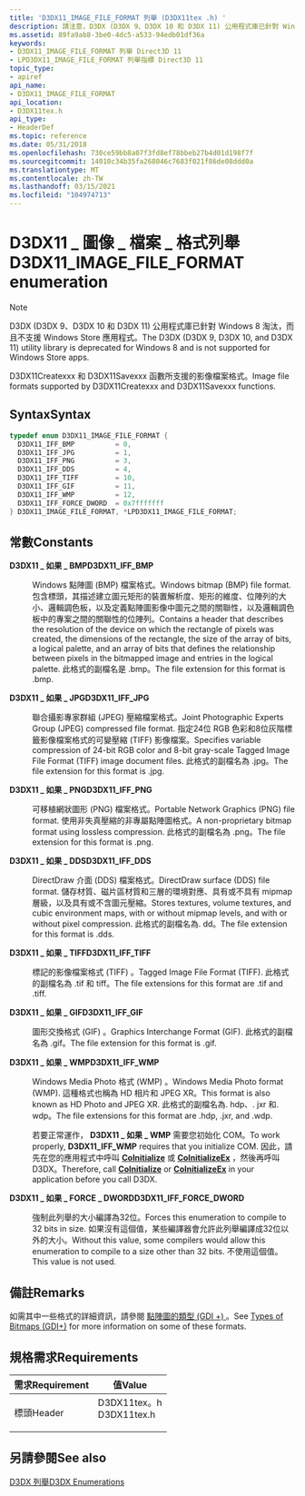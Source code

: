```yaml
---
title: 'D3DX11_IMAGE_FILE_FORMAT 列舉 (D3DX11tex .h) '
description: 請注意，D3DX (D3DX 9、D3DX 10 和 D3DX 11) 公用程式庫已針對 Windows 8 淘汰，而且不支援 Windows Store 應用程式。 D3DX11Createxxx 和 D3DX11Savexxx 函數所支援的影像檔案格式。
ms.assetid: 89fa9ab8-3be0-4dc5-a533-94edb01df36a
keywords:
- D3DX11_IMAGE_FILE_FORMAT 列舉 Direct3D 11
- LPD3DX11_IMAGE_FILE_FORMAT 列舉指標 Direct3D 11
topic_type:
- apiref
api_name:
- D3DX11_IMAGE_FILE_FORMAT
api_location:
- D3DX11tex.h
api_type:
- HeaderDef
ms.topic: reference
ms.date: 05/31/2018
ms.openlocfilehash: 730ce59bb8a07f3fd8ef78bbeb27b4d01d198f7f
ms.sourcegitcommit: 14010c34b35fa268046c7683f021f86de08ddd0a
ms.translationtype: MT
ms.contentlocale: zh-TW
ms.lasthandoff: 03/15/2021
ms.locfileid: "104974713"
---
```

# <a name="d3dx11_image_file_format-enumeration"></a><span data-ttu-id="f89d0-106">D3DX11 \_ 圖像 \_ 檔案 \_ 格式列舉</span><span class="sxs-lookup"><span data-stu-id="f89d0-106">D3DX11\_IMAGE\_FILE\_FORMAT enumeration</span></span>

> [!Note]  
> <span data-ttu-id="f89d0-107">D3DX (D3DX 9、D3DX 10 和 D3DX 11) 公用程式庫已針對 Windows 8 淘汰，而且不支援 Windows Store 應用程式。</span><span class="sxs-lookup"><span data-stu-id="f89d0-107">The D3DX (D3DX 9, D3DX 10, and D3DX 11) utility library is deprecated for Windows 8 and is not supported for Windows Store apps.</span></span>

 

<span data-ttu-id="f89d0-108">D3DX11Createxxx 和 D3DX11Savexxx 函數所支援的影像檔案格式。</span><span class="sxs-lookup"><span data-stu-id="f89d0-108">Image file formats supported by D3DX11Createxxx and D3DX11Savexxx functions.</span></span>

## <a name="syntax"></a><span data-ttu-id="f89d0-109">Syntax</span><span class="sxs-lookup"><span data-stu-id="f89d0-109">Syntax</span></span>


```C++
typedef enum D3DX11_IMAGE_FILE_FORMAT { 
  D3DX11_IFF_BMP          = 0,
  D3DX11_IFF_JPG          = 1,
  D3DX11_IFF_PNG          = 3,
  D3DX11_IFF_DDS          = 4,
  D3DX11_IFF_TIFF         = 10,
  D3DX11_IFF_GIF          = 11,
  D3DX11_IFF_WMP          = 12,
  D3DX11_IFF_FORCE_DWORD  = 0x7fffffff
} D3DX11_IMAGE_FILE_FORMAT, *LPD3DX11_IMAGE_FILE_FORMAT;
```



## <a name="constants"></a><span data-ttu-id="f89d0-110">常數</span><span class="sxs-lookup"><span data-stu-id="f89d0-110">Constants</span></span>

<dl> <dt>

<span data-ttu-id="f89d0-111"><span id="D3DX11_IFF_BMP"></span><span id="d3dx11_iff_bmp"></span>**D3DX11 \_ 如果 \_ BMP**</span><span class="sxs-lookup"><span data-stu-id="f89d0-111"><span id="D3DX11_IFF_BMP"></span><span id="d3dx11_iff_bmp"></span>**D3DX11\_IFF\_BMP**</span></span>
</dt> <dd>

<span data-ttu-id="f89d0-112">Windows 點陣圖 (BMP) 檔案格式。</span><span class="sxs-lookup"><span data-stu-id="f89d0-112">Windows bitmap (BMP) file format.</span></span> <span data-ttu-id="f89d0-113">包含標頭，其描述建立圖元矩形的裝置解析度、矩形的維度、位陣列的大小、邏輯調色板，以及定義點陣圖影像中圖元之間的關聯性，以及邏輯調色板中的專案之間的關聯性的位陣列。</span><span class="sxs-lookup"><span data-stu-id="f89d0-113">Contains a header that describes the resolution of the device on which the rectangle of pixels was created, the dimensions of the rectangle, the size of the array of bits, a logical palette, and an array of bits that defines the relationship between pixels in the bitmapped image and entries in the logical palette.</span></span> <span data-ttu-id="f89d0-114">此格式的副檔名是 .bmp。</span><span class="sxs-lookup"><span data-stu-id="f89d0-114">The file extension for this format is .bmp.</span></span>

</dd> <dt>

<span data-ttu-id="f89d0-115"><span id="D3DX11_IFF_JPG"></span><span id="d3dx11_iff_jpg"></span>**D3DX11 \_ 如果 \_ JPG**</span><span class="sxs-lookup"><span data-stu-id="f89d0-115"><span id="D3DX11_IFF_JPG"></span><span id="d3dx11_iff_jpg"></span>**D3DX11\_IFF\_JPG**</span></span>
</dt> <dd>

<span data-ttu-id="f89d0-116">聯合攝影專家群組 (JPEG) 壓縮檔案格式。</span><span class="sxs-lookup"><span data-stu-id="f89d0-116">Joint Photographic Experts Group (JPEG) compressed file format.</span></span> <span data-ttu-id="f89d0-117">指定24位 RGB 色彩和8位灰階標籤影像檔案格式的可變壓縮 (TIFF) 影像檔案。</span><span class="sxs-lookup"><span data-stu-id="f89d0-117">Specifies variable compression of 24-bit RGB color and 8-bit gray-scale Tagged Image File Format (TIFF) image document files.</span></span> <span data-ttu-id="f89d0-118">此格式的副檔名為 .jpg。</span><span class="sxs-lookup"><span data-stu-id="f89d0-118">The file extension for this format is .jpg.</span></span>

</dd> <dt>

<span data-ttu-id="f89d0-119"><span id="D3DX11_IFF_PNG"></span><span id="d3dx11_iff_png"></span>**D3DX11 \_ 如果 \_ PNG**</span><span class="sxs-lookup"><span data-stu-id="f89d0-119"><span id="D3DX11_IFF_PNG"></span><span id="d3dx11_iff_png"></span>**D3DX11\_IFF\_PNG**</span></span>
</dt> <dd>

<span data-ttu-id="f89d0-120">可移植網狀圖形 (PNG) 檔案格式。</span><span class="sxs-lookup"><span data-stu-id="f89d0-120">Portable Network Graphics (PNG) file format.</span></span> <span data-ttu-id="f89d0-121">使用非失真壓縮的非專屬點陣圖格式。</span><span class="sxs-lookup"><span data-stu-id="f89d0-121">A non-proprietary bitmap format using lossless compression.</span></span> <span data-ttu-id="f89d0-122">此格式的副檔名為 .png。</span><span class="sxs-lookup"><span data-stu-id="f89d0-122">The file extension for this format is .png.</span></span>

</dd> <dt>

<span data-ttu-id="f89d0-123"><span id="D3DX11_IFF_DDS"></span><span id="d3dx11_iff_dds"></span>**D3DX11 \_ 如果 \_ DDS**</span><span class="sxs-lookup"><span data-stu-id="f89d0-123"><span id="D3DX11_IFF_DDS"></span><span id="d3dx11_iff_dds"></span>**D3DX11\_IFF\_DDS**</span></span>
</dt> <dd>

<span data-ttu-id="f89d0-124">DirectDraw 介面 (DDS) 檔案格式。</span><span class="sxs-lookup"><span data-stu-id="f89d0-124">DirectDraw surface (DDS) file format.</span></span> <span data-ttu-id="f89d0-125">儲存材質、磁片區材質和三層的環境對應、具有或不具有 mipmap 層級，以及具有或不含圖元壓縮。</span><span class="sxs-lookup"><span data-stu-id="f89d0-125">Stores textures, volume textures, and cubic environment maps, with or without mipmap levels, and with or without pixel compression.</span></span> <span data-ttu-id="f89d0-126">此格式的副檔名為. dd。</span><span class="sxs-lookup"><span data-stu-id="f89d0-126">The file extension for this format is .dds.</span></span>

</dd> <dt>

<span data-ttu-id="f89d0-127"><span id="D3DX11_IFF_TIFF"></span><span id="d3dx11_iff_tiff"></span>**D3DX11 \_ 如果 \_ TIFF**</span><span class="sxs-lookup"><span data-stu-id="f89d0-127"><span id="D3DX11_IFF_TIFF"></span><span id="d3dx11_iff_tiff"></span>**D3DX11\_IFF\_TIFF**</span></span>
</dt> <dd>

<span data-ttu-id="f89d0-128">標記的影像檔案格式 (TIFF) 。</span><span class="sxs-lookup"><span data-stu-id="f89d0-128">Tagged Image File Format (TIFF).</span></span> <span data-ttu-id="f89d0-129">此格式的副檔名為 .tif 和 tiff。</span><span class="sxs-lookup"><span data-stu-id="f89d0-129">The file extensions for this format are .tif and .tiff.</span></span>

</dd> <dt>

<span data-ttu-id="f89d0-130"><span id="D3DX11_IFF_GIF"></span><span id="d3dx11_iff_gif"></span>**D3DX11 \_ 如果 \_ GIF**</span><span class="sxs-lookup"><span data-stu-id="f89d0-130"><span id="D3DX11_IFF_GIF"></span><span id="d3dx11_iff_gif"></span>**D3DX11\_IFF\_GIF**</span></span>
</dt> <dd>

<span data-ttu-id="f89d0-131">圖形交換格式 (GIF) 。</span><span class="sxs-lookup"><span data-stu-id="f89d0-131">Graphics Interchange Format (GIF).</span></span> <span data-ttu-id="f89d0-132">此格式的副檔名為 .gif。</span><span class="sxs-lookup"><span data-stu-id="f89d0-132">The file extension for this format is .gif.</span></span>

</dd> <dt>

<span data-ttu-id="f89d0-133"><span id="D3DX11_IFF_WMP"></span><span id="d3dx11_iff_wmp"></span>**D3DX11 \_ 如果 \_ WMP**</span><span class="sxs-lookup"><span data-stu-id="f89d0-133"><span id="D3DX11_IFF_WMP"></span><span id="d3dx11_iff_wmp"></span>**D3DX11\_IFF\_WMP**</span></span>
</dt> <dd>

<span data-ttu-id="f89d0-134">Windows Media Photo 格式 (WMP) 。</span><span class="sxs-lookup"><span data-stu-id="f89d0-134">Windows Media Photo format (WMP).</span></span> <span data-ttu-id="f89d0-135">這種格式也稱為 HD 相片和 JPEG XR。</span><span class="sxs-lookup"><span data-stu-id="f89d0-135">This format is also known as HD Photo and JPEG XR.</span></span> <span data-ttu-id="f89d0-136">此格式的副檔名為. hdp、. jxr 和. wdp。</span><span class="sxs-lookup"><span data-stu-id="f89d0-136">The file extensions for this format are .hdp, .jxr, and .wdp.</span></span>

<span data-ttu-id="f89d0-137">若要正常運作， **D3DX11 \_ 如果 \_ WMP** 需要您初始化 COM。</span><span class="sxs-lookup"><span data-stu-id="f89d0-137">To work properly, **D3DX11\_IFF\_WMP** requires that you initialize COM.</span></span> <span data-ttu-id="f89d0-138">因此，請先在您的應用程式中呼叫 [**CoInitialize**](/windows/desktop/api/objbase/nf-objbase-coinitialize) 或 [**CoInitializeEx**](/windows/desktop/api/combaseapi/nf-combaseapi-coinitializeex) ，然後再呼叫 D3DX。</span><span class="sxs-lookup"><span data-stu-id="f89d0-138">Therefore, call [**CoInitialize**](/windows/desktop/api/objbase/nf-objbase-coinitialize) or [**CoInitializeEx**](/windows/desktop/api/combaseapi/nf-combaseapi-coinitializeex) in your application before you call D3DX.</span></span>

</dd> <dt>

<span data-ttu-id="f89d0-139"><span id="D3DX11_IFF_FORCE_DWORD"></span><span id="d3dx11_iff_force_dword"></span>**D3DX11 \_ 如果 \_ FORCE \_ DWORD**</span><span class="sxs-lookup"><span data-stu-id="f89d0-139"><span id="D3DX11_IFF_FORCE_DWORD"></span><span id="d3dx11_iff_force_dword"></span>**D3DX11\_IFF\_FORCE\_DWORD**</span></span>
</dt> <dd>

<span data-ttu-id="f89d0-140">強制此列舉的大小編譯為32位。</span><span class="sxs-lookup"><span data-stu-id="f89d0-140">Forces this enumeration to compile to 32 bits in size.</span></span> <span data-ttu-id="f89d0-141">如果沒有這個值，某些編譯器會允許此列舉編譯成32位以外的大小。</span><span class="sxs-lookup"><span data-stu-id="f89d0-141">Without this value, some compilers would allow this enumeration to compile to a size other than 32 bits.</span></span> <span data-ttu-id="f89d0-142">不使用這個值。</span><span class="sxs-lookup"><span data-stu-id="f89d0-142">This value is not used.</span></span>

</dd> </dl>

## <a name="remarks"></a><span data-ttu-id="f89d0-143">備註</span><span class="sxs-lookup"><span data-stu-id="f89d0-143">Remarks</span></span>

<span data-ttu-id="f89d0-144">如需其中一些格式的詳細資訊，請參閱 [點陣圖的類型 (GDI +) ](../gdiplus/-gdiplus-types-of-bitmaps-about.md) 。</span><span class="sxs-lookup"><span data-stu-id="f89d0-144">See [Types of Bitmaps (GDI+)](../gdiplus/-gdiplus-types-of-bitmaps-about.md) for more information on some of these formats.</span></span>

## <a name="requirements"></a><span data-ttu-id="f89d0-145">規格需求</span><span class="sxs-lookup"><span data-stu-id="f89d0-145">Requirements</span></span>



| <span data-ttu-id="f89d0-146">需求</span><span class="sxs-lookup"><span data-stu-id="f89d0-146">Requirement</span></span> | <span data-ttu-id="f89d0-147">值</span><span class="sxs-lookup"><span data-stu-id="f89d0-147">Value</span></span> |
|-------------------|----------------------------------------------------------------------------------------|
| <span data-ttu-id="f89d0-148">標頭</span><span class="sxs-lookup"><span data-stu-id="f89d0-148">Header</span></span><br/> | <dl> <span data-ttu-id="f89d0-149"><dt>D3DX11tex。h</dt></span><span class="sxs-lookup"><span data-stu-id="f89d0-149"><dt>D3DX11tex.h</dt></span></span> </dl> |



## <a name="see-also"></a><span data-ttu-id="f89d0-150">另請參閱</span><span class="sxs-lookup"><span data-stu-id="f89d0-150">See also</span></span>

<dl> <dt>

[<span data-ttu-id="f89d0-151">D3DX 列舉</span><span class="sxs-lookup"><span data-stu-id="f89d0-151">D3DX Enumerations</span></span>](d3d11-graphics-reference-d3dx11-enums.md)
</dt> </dl>

 

